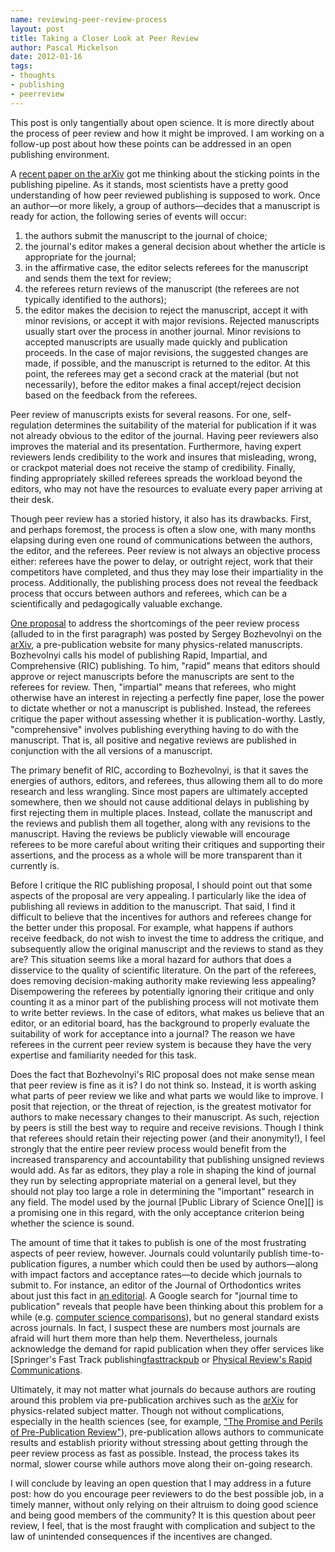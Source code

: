 ```yaml
--- 
name: reviewing-peer-review-process
layout: post
title: Taking a Closer Look at Peer Review
author: Pascal Mickelson
date: 2012-01-16
tags: 
- thoughts
- publishing
- peerreview
---
```


This post is only tangentially about open science.  It is more directly about the process of peer review and how it might be improved.  I am working on a follow-up post about how these points can be addressed in an open publishing environment.

A [recent paper on the arXiv][arXivpaper] got me thinking about the sticking points in the publishing pipeline.  As it stands, most scientists have a pretty good understanding of how peer reviewed publishing is supposed to work.  Once an author—or more likely, a group of authors—decides that a manuscript is ready for action, the following series of events will occur:

1. the authors submit the manuscript to the journal of choice;
2. the journal's editor makes a general decision about whether the article is appropriate for the journal;
3. in the affirmative case, the editor selects referees for the manuscript and sends them the text for review;
4. the referees return reviews of the manuscript (the referees are not typically identified to the authors);
5. the editor makes the decision to reject the manuscript, accept it with minor revisions, or accept it with major revisions.  Rejected manuscripts usually start over the process in another journal.  Minor revisions to accepted manuscripts are usually made quickly and publication proceeds.  In the case of major revisions, the suggested changes are made, if possible, and the manuscript is returned to the editor.  At this point, the referees may get a second crack at the material (but not necessarily), before the editor makes a final accept/reject decision based on the feedback from the referees.

Peer review of manuscripts exists for several reasons.  For one, self-regulation determines the suitability of the material for publication if it was not already obvious to the editor of the journal.  Having peer reviewers also improves the material and its presentation.  Furthermore, having expert reviewers lends credibility to the work and insures that misleading, wrong, or crackpot material does not receive the stamp of credibility.  Finally, finding appropriately skilled referees spreads the workload beyond the editors, who may not have the resources to evaluate every paper arriving at their desk.

Though peer review has a storied history, it also has its drawbacks.  First, and perhaps foremost, the process is often a slow one, with many months elapsing during even one round of communications between the authors, the editor, and the referees.  Peer review is not always an objective process either: referees have the power to delay, or outright reject, work that their competitors have completed, and thus they may lose their impartiality in the process.  Additionally, the publishing process does not reveal the feedback process that occurs between authors and referees, which can be a scientifically and pedagogically valuable exchange.

[One proposal][arXivpaper] to address the shortcomings of the peer review process (alluded to in the first paragraph) was posted by Sergey Bozhevolnyi on the [arXiv][arXiv], a pre-publication website for many physics-related manuscripts.  Bozhevolnyi calls his model of publishing Rapid, Impartial, and Comprehensive (RIC) publishing.  To him, "rapid" means that editors should approve or reject manuscripts before the manuscripts are sent to the referees for review.  Then, "impartial" means that referees, who might otherwise have an interest in rejecting a perfectly fine paper, lose the power to dictate whether or not a manuscript is published.  Instead, the referees critique the paper without assessing whether it is publication-worthy.  Lastly, "comprehensive" involves publishing everything having to do with the manuscript.  That is, all positive and negative reviews are published in conjunction with the all versions of a manuscript.

The primary benefit of RIC, according to Bozhevolnyi, is that it saves the energies of authors, editors, and referees, thus allowing them all to do more research and less wrangling.  Since most papers are ultimately accepted somewhere, then we should not cause additional delays in publishing by first rejecting them in multiple places.  Instead, collate the manuscript and the reviews and publish them all together, along with any revisions to the manuscript.  Having the reviews be publicly viewable will encourage referees to be more careful about writing their critiques and supporting their assertions, and the process as a whole will be more transparent than it currently is.

Before I critique the RIC publishing proposal, I should point out that some aspects of the proposal are very appealing.  I particularly like the idea of publishing all reviews in addition to the manuscript.  That said, I find it difficult to believe that the incentives for authors and referees change for the better under this proposal.  For example, what happens if authors receive feedback, do not wish to invest the time to address the critique, and subsequently allow the original manuscript and the reviews to stand as they are?  This situation seems like a moral hazard for authors that does a disservice to the quality of scientific literature.  On the part of the referees, does removing decision-making authority make reviewing less appealing?  Disempowering the referees by potentially ignoring their critique and only counting it as a minor part of the publishing process will not motivate them to write better reviews.  In the case of editors, what makes us believe that an editor, or an editorial board, has the background to properly evaluate the suitability of work for acceptance into a journal?  The reason we have referees in the current peer review system is because they have the very expertise and familiarity needed for this task.

Does the fact that Bozhevolnyi's RIC proposal does not make sense mean that peer review is fine as it is?  I do not think so.  Instead, it is worth asking what parts of peer review we like and what parts we would like to improve.  I posit that rejection, or the threat of rejection, is the greatest motivator for authors to make necessary changes to their manuscript.  As such, rejection by peers is still the best way to require and receive revisions.  Though I think that referees should retain their rejecting power (and their anonymity!), I feel strongly that the entire peer review process would benefit from the increased transparency and accountability that publishing unsigned reviews would add.  As far as editors, they play a role in shaping the kind of journal they run by selecting appropriate material on a general level, but they should not play too large a role in determining the "important" research in any field.  The model used by the journal [Public Library of Science One][] is a promising one in this regard, with the only acceptance criterion being whether the science is sound.

The amount of time that it takes to publish is one of the most frustrating aspects of peer review, however.  Journals could voluntarily publish time-to-publication figures, a number which could then be used by authors—along with impact factors and acceptance rates—to decide which journals to submit to.  For instance, an editor of the Journal of Orthodontics writes about just this fact in [an editorial][orthodonticseditorial].  A Google search for "journal time to publication" reveals that people have been thinking about this problem for a while (e.g. [computer science comparisons][compscicomps]), but no general standard exists across journals.  In fact, I suspect these are numbers most journals are afraid will hurt them more than help them.  Nevertheless, journals acknowledge the demand for rapid publication when they offer services like [Springer's Fast Track publishing[fasttrackpub] or [Physical Review's Rapid Communications][rapidcomm].

Ultimately, it may not matter what journals do because authors are routing around this problem via pre-publication archives such as the [arXiv][arXiv] for physics-related subject matter.  Though not without complications, especially in the health sciences (see, for example, ["The Promise and Perils of Pre-Publication Review"][prepubperils]), pre-publication allows authors to communicate results and establish priority without stressing about getting through the peer review process as fast as possible.  Instead, the process takes its normal, slower course while authors move along their on-going research.

I will conclude by leaving an open question that I may address in a future post:  how do you encourage peer reviewers to do the best possible job, in a timely manner, without only relying on their altruism to doing good science and being good members of the community?  It is this question about peer review, I feel, that is the most fraught with complication and subject to the law of unintended consequences if the incentives are changed.

[arXivpaper]: http://arxiv.org/abs/1110.0791
[arXiv]: http://arxiv.org/
[PLOSone]: http://www.plosone.org/static/reviewerGuidelines.action#about
[orthodonticseditorial]: http://jorthod.maneyjournals.org/content/29/3/171.full
[compscicomps]: http://www.hutter1.net/journals.htm
[fasttrackpub]: http://www.springer.com/societies+%26+publishing+partners/society+%26+partner+zone?SGWID=0-173202-12-772912-0
[rapidcomm]: http://pra.aps.org/highlighting-rapids
[prepubperils]: http://www.plosone.org/article/info%3Adoi%2F10.1371%2Fjournal.pone.0010782